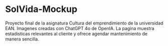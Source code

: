 # SolVida-Mockup
Proyecto final de la asignatura Cultura del emprendimiento de la universidad EAN. 
Imagenes creadas con ChatGPT 4o de OpenIA.
La pagina muestra estadisticas relevantes al cliente y ofrece agendar mantenimiento de manera sencilla. 
